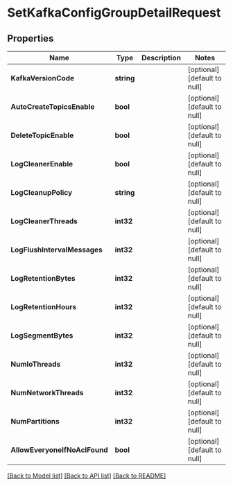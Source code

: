 # SetKafkaConfigGroupDetailRequest

## Properties
Name | Type | Description | Notes
------------ | ------------- | ------------- | -------------
**KafkaVersionCode** | **string** |  | [optional] [default to null]
**AutoCreateTopicsEnable** | **bool** |  | [optional] [default to null]
**DeleteTopicEnable** | **bool** |  | [optional] [default to null]
**LogCleanerEnable** | **bool** |  | [optional] [default to null]
**LogCleanupPolicy** | **string** |  | [optional] [default to null]
**LogCleanerThreads** | **int32** |  | [optional] [default to null]
**LogFlushIntervalMessages** | **int32** |  | [optional] [default to null]
**LogRetentionBytes** | **int32** |  | [optional] [default to null]
**LogRetentionHours** | **int32** |  | [optional] [default to null]
**LogSegmentBytes** | **int32** |  | [optional] [default to null]
**NumIoThreads** | **int32** |  | [optional] [default to null]
**NumNetworkThreads** | **int32** |  | [optional] [default to null]
**NumPartitions** | **int32** |  | [optional] [default to null]
**AllowEveryoneIfNoAclFound** | **bool** |  | [optional] [default to null]

[[Back to Model list]](../README.md#documentation-for-models) [[Back to API list]](../README.md#documentation-for-api-endpoints) [[Back to README]](../README.md)


